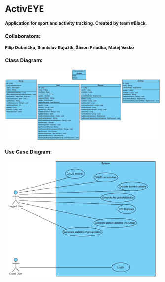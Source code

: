 # ActivEYE
#### Application for sport and activity tracking. Created by team #Black.

### Collaborators:
#### Filip Dubnička, Branislav Bajužik, Šimon Priadka, Matej Vasko

### Class Diagram:
![alt text](https://github.com/dubnickaf/ActivEYE/blob/master/diagrams/class.png "Class Diagram")
### Use Case Diagram:
![alt text](https://github.com/dubnickaf/ActivEYE/blob/master/diagrams/useCase.png "UseCase Diagram")
